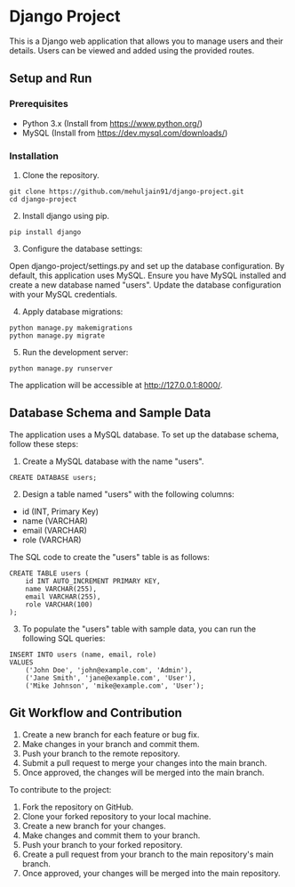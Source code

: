 # Django Project

This is a Django web application that allows you to manage users and their details. Users can be viewed and added using the provided routes.

## Setup and Run

### Prerequisites
- Python 3.x (Install from https://www.python.org/)
- MySQL (Install from https://dev.mysql.com/downloads/)

### Installation

1. Clone the repository.
```
git clone https://github.com/mehuljain91/django-project.git
cd django-project
```

2. Install django using pip.
```
pip install django
```
3. Configure the database settings:

Open django-project/settings.py and set up the database configuration. By default, this application uses MySQL. Ensure you have MySQL installed and create a new database named "users". Update the database configuration with your MySQL credentials.

4. Apply database migrations:
```
python manage.py makemigrations
python manage.py migrate
```
5. Run the development server:
```
python manage.py runserver
```

The application will be accessible at http://127.0.0.1:8000/.

## Database Schema and Sample Data

The application uses a MySQL database. To set up the database schema, follow these steps:

1. Create a MySQL database with the name "users".
```
CREATE DATABASE users;
```

2. Design a table named "users" with the following columns:
- id (INT, Primary Key)
- name (VARCHAR)
- email (VARCHAR)
- role (VARCHAR)

The SQL code to create the "users" table is as follows:
```
CREATE TABLE users (
    id INT AUTO_INCREMENT PRIMARY KEY,
    name VARCHAR(255),
    email VARCHAR(255),
    role VARCHAR(100)
);
```

3. To populate the "users" table with sample data, you can run the following SQL queries:
```
INSERT INTO users (name, email, role)
VALUES
    ('John Doe', 'john@example.com', 'Admin'),
    ('Jane Smith', 'jane@example.com', 'User'),
    ('Mike Johnson', 'mike@example.com', 'User');
```

## Git Workflow and Contribution

1. Create a new branch for each feature or bug fix.
2. Make changes in your branch and commit them.
3. Push your branch to the remote repository.
4. Submit a pull request to merge your changes into the main branch.
5. Once approved, the changes will be merged into the main branch.  

To contribute to the project:

1. Fork the repository on GitHub.
2. Clone your forked repository to your local machine.
3. Create a new branch for your changes.
4. Make changes and commit them to your branch.
5. Push your branch to your forked repository.
6. Create a pull request from your branch to the main repository's main branch.
7. Once approved, your changes will be merged into the main repository.

